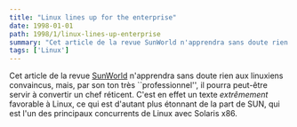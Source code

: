```yaml
---
title: "Linux lines up for the enterprise"
date: 1998-01-01
path: 1998/1/linux-lines-up-enterprise
summary: "Cet article de la revue SunWorld n'apprendra sans doute rien aux linuxiens convaincus, mais, par son ton très ``professionnel'', il pourra peut-être servir à convertir un chef réticent."
tags: ['Linux']
---
```


<P>
Cet article de la revue <A HREF="http://www.sun.com/sunworldonline/">SunWorld</A> n'apprendra sans doute
rien aux linuxiens convaincus, mais, par son ton très ``professionnel'', il
pourra peut-être servir à convertir un chef réticent. C'est en effet un
texte <EM>extrêmement</EM> favorable à Linux, ce qui est d'autant plus
étonnant de la part de SUN, qui est l'un des principaux concurrents de Linux
avec Solaris x86.
</P>


